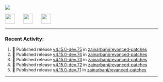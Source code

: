 <p align="left">
  <!-- Typing SVG by DenverCoder1 - https://github.com/DenverCoder1/readme-typing-svg -->
  <a href="https://github.com/DenverCoder1/readme-typing-svg">
    <img src="https://readme-typing-svg.demolab.com/?lines=Hello%2E%2E%2E;Im%20Zain;&font=Fira%20Code&center=false&width=440&height=45&color=00FFFF&vCenter=true&pause=1000&size=22" /></a>
</p>

<p align="left">
  <a href="https://www.youtube.com/@zainarbani"><img width="32px" src="https://www.freeiconspng.com/uploads/youtube-subscribe-png-youtube-subscribe-to-5.png"/></a>
  &#8287;&#8287;&#8287;&#8287;&#8287;
  <a href="https://discord.com/invite/4dMPpvKm"><img width="32px" src="https://www.freeiconspng.com/uploads/discord-icon-7.png"/></a>
  &#8287;&#8287;&#8287;&#8287;&#8287;
  <a href="https://t.me/AnotherZain"><img width="32px" src="https://www.freeiconspng.com/uploads/telegram-icon-1.png"></a>
</p>

---

<h3>Recent Activity:</h3>

<!-- https://github.com/jamesgeorge007/github-activity-readme -->
<!--START_SECTION:activity-->
1. 🚀 Published release [v4.15.0-dev.75](https://github.com/zainarbani/revanced-patches/releases/tag/v4.15.0-dev.75) in [zainarbani/revanced-patches](https://github.com/zainarbani/revanced-patches)
2. 🚀 Published release [v4.15.0-dev.74](https://github.com/zainarbani/revanced-patches/releases/tag/v4.15.0-dev.74) in [zainarbani/revanced-patches](https://github.com/zainarbani/revanced-patches)
3. 🚀 Published release [v4.15.0-dev.73](https://github.com/zainarbani/revanced-patches/releases/tag/v4.15.0-dev.73) in [zainarbani/revanced-patches](https://github.com/zainarbani/revanced-patches)
4. 🚀 Published release [v4.15.0-dev.72](https://github.com/zainarbani/revanced-patches/releases/tag/v4.15.0-dev.72) in [zainarbani/revanced-patches](https://github.com/zainarbani/revanced-patches)
5. 🚀 Published release [v4.15.0-dev.71](https://github.com/zainarbani/revanced-patches/releases/tag/v4.15.0-dev.71) in [zainarbani/revanced-patches](https://github.com/zainarbani/revanced-patches)
<!--END_SECTION:activity-->

---
